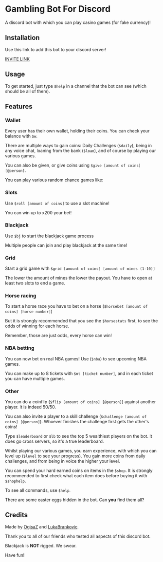 # Gambling Bot For Discord

A discord bot with which you can play casino games (for fake currency)!

## Installation

Use this link to add this bot to your discord server!

[INVITE LINK](https://discord.com/oauth2/authorize?client_id=1292934767511212042&permissions=8&integration_type=0&scope=bot+applications.commands)

## Usage

To get started, just type `$help` in a channel that the bot can see (which should be all of them).

## Features

### Wallet

Every user has their own wallet, holding their coins. You can check your balance with `$w`.

There are multiple ways to gain coins: Daily Challenges (`$daily`), being in any voice chat, loaning from the bank (`$loan`), and of course by playing our various games.

You can also be given, or give coins using `$give [amount of coins] [@person]`.

You can play various random chance games like:

### Slots

Use `$roll [amount of coins]` to use a slot machine!

You can win up to x200 your bet!

### Blackjack

Use `$bj` to start the blackjack game process

Multiple people can join and play blackjack at the same time!

### Grid

Start a grid game with `$grid [amount of coins] [amount of mines (1-10)]`

The lower the amount of mines the lower the payout. You have to open at least two slots to end a game.

### Horse racing

To start a horse race you have to bet on a horse (`$horsebet [amount of coins] [horse number]`)

But it is strongly recommended that you see the `$horsestats` first, to see the odds of winning for each horse.

Remember, those are just odds, every horse can win!

### NBA betting

You can now bet on real NBA games! Use (`$nba`) to see upcoming NBA games.

You can make up to 8 tickets with `$nt [ticket number]`, and in each ticket you can have multiple games.

### Other

You can do a coinflip (`$flip [amount of coins] [@person]`) against another player. It is indeed 50/50.

You can also invite a player to a skill challenge (`$challenge [amount of coins] [@person]`). Whoever finishes the challenge first gets the other's coins!

Type `$leaderboard` or `$lb` to see the top 5 wealthiest players on the bot. It does go cross servers, so it's a true leaderboard.

Whilst playing our various games, you earn experience, with which you can level up (`$level` to see your progress). You gain more coins from daily challenges, and from being in voice the higher your level.

You can spend your hard earned coins on items in the `$shop`. It is strongly recommended to first check what each item does before buying it with `$shophelp`.

To see all commands, use `$help`.

There are some easter eggs hidden in the bot. Can **you** find them all?

## Credits

Made by [OgisaZ](https://github.com/OgisaZ) and [LukaBrankovic](https://github.com/LukaBrankovic).

Thank you to all of our friends who tested all aspects of this discord bot.

Blackjack is **NOT** rigged. We swear.

Have fun!
